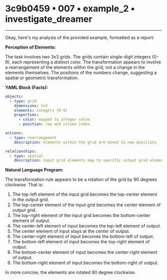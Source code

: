 # 3c9b0459 • 007 • example_2 • investigate_dreamer

---
Okay, here's my analysis of the provided example, formatted as a report:

**Perception of Elements:**

The task involves two 3x3 grids. The grids contain single-digit integers (0-9), each representing a distinct color. The transformation appears to involve a rearrangement of the elements within the grid, not a change in the elements themselves. The positions of the numbers change, suggesting a spatial or geometric transformation.

**YAML Block (Facts):**



```yaml
objects:
  - type: grid
    dimensions: 3x3
    elements: integers (0-9)
    properties:
      - color: mapped to integer value
      - position: row and column index

actions:
  - type: rearrangement
    description: elements within the grid are moved to new positions

relationships:
  - type: spatial
    description: input grid elements map to specific output grid element positions
```



**Natural Language Program:**

The transformation rule appears to be a rotation of the grid by 90 degrees clockwise. That is:

1.  The top-left element of the input grid becomes the top-center element in the output grid.
2.  The top-center element of the input grid becomes the center element of output grid.
3.  The top-right element of the input grid becomes the bottom-center element of output.
4. The center-left element of input becomes the top-left element of output.
5. The center element of input stays at the center of output.
6. The center-right element of input becomes the bottom-left of output.
7. The bottom-left element of input becomes the top-right element of output.
8. The bottom-center element of input becomes the center-right element of output.
9. The bottom-right element of input becomes the bottom-right of output.

In more concise, the elements are rotated 90 degree clockwise.

